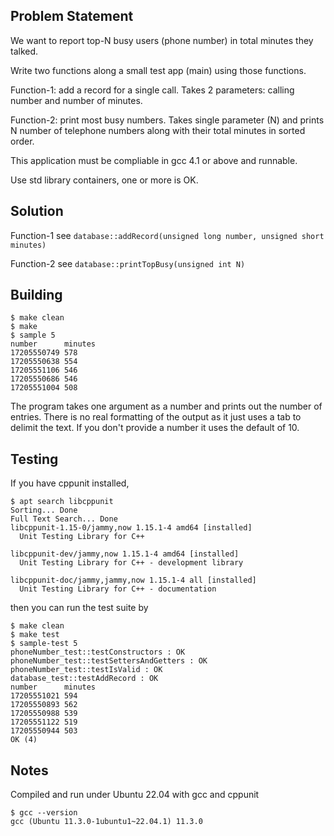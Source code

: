## Problem Statement
We want to report top-N busy users (phone number) in total minutes they talked.
 
Write two functions along a small test app (main) using those functions.

Function-1: add a record for a single call. Takes 2 parameters: calling number and number of minutes.

Function-2: print most busy numbers. Takes single parameter (N) and prints N number of telephone numbers along with their total minutes in sorted order.
 
This application must be compliable in gcc 4.1 or above and runnable.

Use std library containers, one or more is OK.
## Solution
Function-1 see `database::addRecord(unsigned long number, unsigned short minutes)`

Function-2 see `database::printTopBusy(unsigned int N)`
## Building
```
$ make clean
$ make
$ sample 5
number		minutes
17205550749	578
17205550638	554
17205551106	546
17205550686	546
17205551004	508
```
The program takes one argument as a number and prints out the number of entries. There is no real formatting of the output as it just uses a tab to delimit the text. If you don't provide a number it uses the default of 10.

## Testing
If you have cppunit installed,
```
$ apt search libcppunit
Sorting... Done
Full Text Search... Done
libcppunit-1.15-0/jammy,now 1.15.1-4 amd64 [installed]
  Unit Testing Library for C++

libcppunit-dev/jammy,now 1.15.1-4 amd64 [installed]
  Unit Testing Library for C++ - development library

libcppunit-doc/jammy,jammy,now 1.15.1-4 all [installed]
  Unit Testing Library for C++ - documentation
```
then you can run the test suite by
```
$ make clean
$ make test
$ sample-test 5
phoneNumber_test::testConstructors : OK
phoneNumber_test::testSettersAndGetters : OK
phoneNumber_test::testIsValid : OK
database_test::testAddRecord : OK
number		minutes
17205551021	594
17205550893	562
17205550988	539
17205551122	519
17205550944	503
OK (4)
```
## Notes
Compiled and run under Ubuntu 22.04 with gcc and cppunit
```
$ gcc --version
gcc (Ubuntu 11.3.0-1ubuntu1~22.04.1) 11.3.0
```
